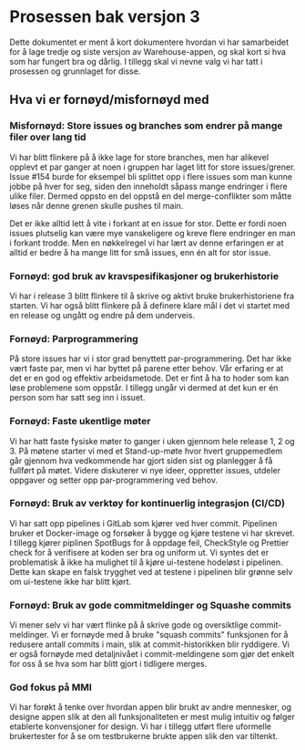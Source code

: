 # Prosessen bak versjon 3
Dette dokumentet er ment å kort dokumentere hvordan vi har samarbeidet for å lage tredje og siste versjon av Warehouse-appen, og skal kort si hva som har fungert bra og dårlig.  I tillegg skal vi nevne valg vi har tatt i prosessen og grunnlaget for disse.

## Hva vi er fornøyd/misfornøyd med

### Misfornøyd: Store issues og branches som endrer på mange filer over lang tid
Vi har blitt flinkere på å ikke lage for store branches, men har alikevel opplevt et par ganger at noen i gruppen har laget litt for store issues/grener. Issue #154 burde for eksempel bli splittet opp i flere issues som man kunne jobbe på hver for seg, siden den inneholdt såpass mange endringer i flere ulike filer. Dermed oppsto en del oppstå en del merge-conflikter som måtte løses når denne grenen skulle pushes til main.

Det er ikke alltid lett å vite i forkant at en issue for stor. Dette er fordi noen issues plutselig kan være mye vanskeligere og kreve flere endringer en man i forkant trodde. Men en nøkkelregel vi har lært av denne erfaringen er at alltid er bedre å ha mange litt for små issues, enn én alt for stor issue.

### Fornøyd: god bruk av kravspesifikasjoner og brukerhistorie
Vi har i release 3 blitt flinkere til å skrive og aktivt bruke brukerhistoriene fra starten. Vi har også blitt flinkere på å definere klare mål i det vi startet med en release og ungått og endre på dem underveis.

### Fornøyd: Parprogrammering
På store issues har vi i stor grad benyttett par-programmering. Det har ikke vært faste par, men vi har byttet på parene etter behov. Vår erfaring er at det er en god og effektiv arbeidsmetode. Det er fint å ha to hoder som kan løse problemene som oppstår. I tillegg ungår vi dermed at det kun er én person som har satt seg inn i issuet.  

### Fornøyd: Faste ukentlige møter
Vi har hatt faste fysiske møter to ganger i uken gjennom hele release 1, 2 og 3. 
På møtene starter vi med et Stand-up-møte hvor hvert gruppemedlem går gjennom hva vedkommende har gjort siden sist og planlegger å få fullført på møtet. Videre diskuterer vi nye ideer, oppretter issues, utdeler oppgaver og setter opp par-programmering ved behov. 

### Fornøyd: Bruk av verktøy for kontinuerlig integrasjon (CI/CD)
Vi har satt opp pipelines i GitLab som kjører ved hver commit. Pipelinen bruker et Docker-image og forsøker å bygge og kjøre testene vi har skrevet. I tillegg kjører piplinen SpotBugs for å oppdage feil, CheckStyle og Prettier check for å verifisere at koden ser bra og uniform ut.
Vi syntes det er problematisk å ikke ha mulighet til å kjøre ui-testene hodeløst i pipelinen. Dette kan skape en falsk trygghet ved at testene i pipelinen blir grønne selv om ui-testene ikke har blitt kjørt.

### Fornøyd: Bruk av gode commitmeldinger og Squashe commits
Vi mener selv vi har vært flinke på å skrive gode og oversiktlige commit-meldinger. Vi er fornøyde med å bruke "squash commits" funksjonen for å redusere antall commits i main, slik at commit-historikken blir ryddigere. Vi er også fornøyde med detaljnivået i commit-meldingene som gjør det enkelt for oss å se hva som har blitt gjort i tidligere merges. 

### God fokus på MMI
Vi har forøkt å tenke over hvordan appen blir brukt av andre mennesker, og designe appen slik at den all funksjonaliteten er mest mulig intuitiv og følger etablerte konvensjoner for design. Vi har i tillegg utført flere uformelle brukertester for å se om testbrukerne brukte appen slik den var tiltenkt.